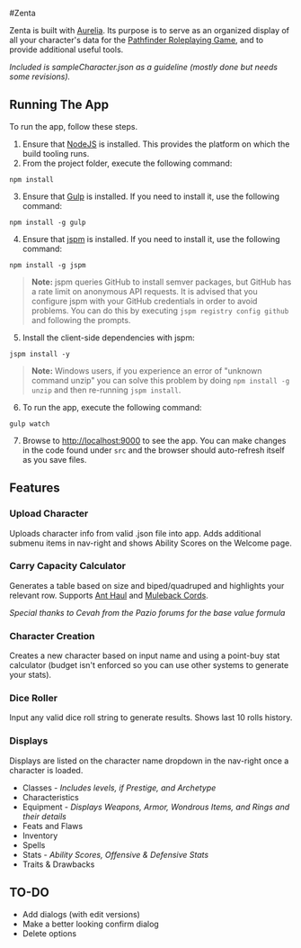 #Zenta

Zenta is built with [Aurelia](http://www.aurelia.io/). Its purpose is to serve as an organized display of all your character's data for the [Pathfinder Roleplaying Game](http://paizo.com/pathfinder/), and to provide additional useful tools.

*Included is sampleCharacter.json as a guideline (mostly done but needs some revisions).*
## Running The App

To run the app, follow these steps.

1. Ensure that [NodeJS](http://nodejs.org/) is installed. This provides the platform on which the build tooling runs.
2. From the project folder, execute the following command:

  ```shell
  npm install
  ```
3. Ensure that [Gulp](http://gulpjs.com/) is installed. If you need to install it, use the following command:

  ```shell
  npm install -g gulp
  ```
4. Ensure that [jspm](http://jspm.io/) is installed. If you need to install it, use the following command:

  ```shell
  npm install -g jspm
  ```
  > **Note:** jspm queries GitHub to install semver packages, but GitHub has a rate limit on anonymous API requests. It is advised that you configure jspm with your GitHub credentials in order to avoid problems. You can do this by executing `jspm registry config github` and following the prompts.
5. Install the client-side dependencies with jspm:

  ```shell
  jspm install -y
  ```
  >**Note:** Windows users, if you experience an error of "unknown command unzip" you can solve this problem by doing `npm install -g unzip` and then re-running `jspm install`.
6. To run the app, execute the following command:

  ```shell
  gulp watch
  ```
7. Browse to [http://localhost:9000](http://localhost:9000) to see the app. You can make changes in the code found under `src` and the browser should auto-refresh itself as you save files.

## Features
### Upload Character
Uploads character info from valid .json file into app. Adds additional submenu items in nav-right and shows Ability Scores on the Welcome page.

### Carry Capacity Calculator
Generates a table based on size and biped/quadruped and highlights your relevant row. Supports [Ant Haul](http://www.d20pfsrd.com/magic/all-spells/a/ant-haul) and [Muleback Cords](http://www.d20pfsrd.com/magic-items/wondrous-items/wondrous-items/m-p/muleback-cords).

*Special thanks to Cevah from the Pazio forums for the base value formula*

### Character Creation
Creates a new character based on input name and using a point-buy stat calculator (budget isn't enforced so you can use other systems to generate your stats).

### Dice Roller
Input any valid dice roll string to generate results. Shows last 10 rolls history.

### Displays
Displays are listed on the character name dropdown in the nav-right once a character is loaded.
- Classes - *Includes levels, if Prestige, and Archetype*
- Characteristics
- Equipment - *Displays Weapons, Armor, Wondrous Items, and Rings and their details*
- Feats and Flaws
- Inventory
- Spells
- Stats - *Ability Scores, Offensive & Defensive Stats*
- Traits & Drawbacks

## TO-DO
- Add dialogs (with edit versions)
- Make a better looking confirm dialog
- Delete options